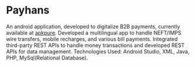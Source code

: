 # Payhans

An android application, developed to digitalize B2B payments, currently available at [apkpure](https://m.apkpure.com/payhans-b2b/com.payhance.thakur.payhans).
  Developed a multilingual app to handle NEFT/IMPS wire transfers, mobile recharges, and various bill payments.
  Integrated third-party REST APIs to handle money transactions and developed REST APIs for data management. 
  Technologies Used: Android Studio, XML, Java, PHP, MySql(Relational Database).
